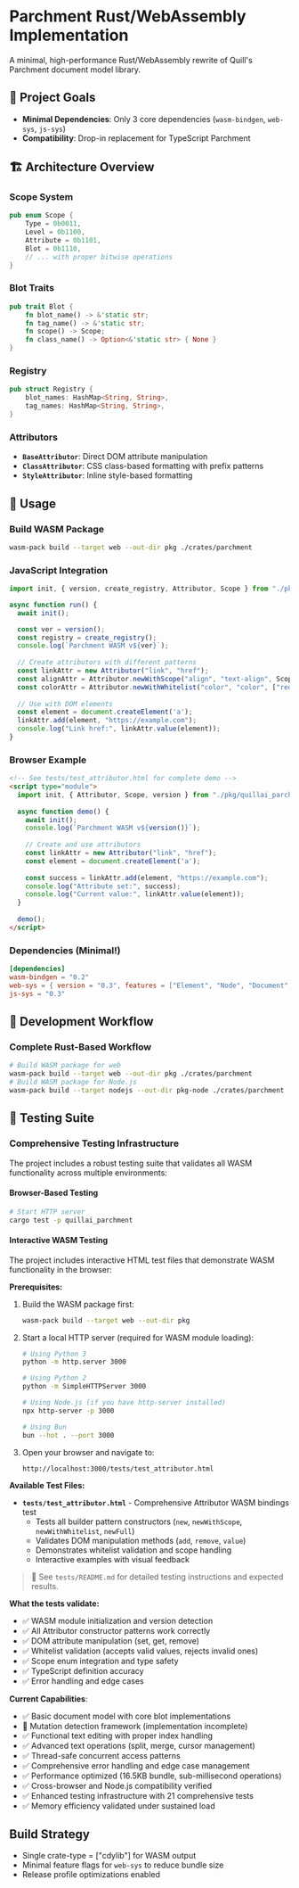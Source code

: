 # Parchment Rust/WebAssembly Implementation

A minimal, high-performance Rust/WebAssembly rewrite of Quill's Parchment document model library.

## 🎯 Project Goals

- **Minimal Dependencies**: Only 3 core dependencies (`wasm-bindgen`, `web-sys`, `js-sys`)
- **Compatibility**: Drop-in replacement for TypeScript Parchment

## 🏗️ Architecture Overview

### Scope System

```rust
pub enum Scope {
    Type = 0b0011,
    Level = 0b1100,
    Attribute = 0b1101,
    Blot = 0b1110,
    // ... with proper bitwise operations
}
```

### Blot Traits

```rust
pub trait Blot {
    fn blot_name() -> &'static str;
    fn tag_name() -> &'static str;
    fn scope() -> Scope;
    fn class_name() -> Option<&'static str> { None }
}
```

### Registry

```rust
pub struct Registry {
    blot_names: HashMap<String, String>,
    tag_names: HashMap<String, String>,
}
```

### Attributors

- **`BaseAttributor`**: Direct DOM attribute manipulation
- **`ClassAttributor`**: CSS class-based formatting with prefix patterns
- **`StyleAttributor`**: Inline style-based formatting

## 🚀 Usage

### Build WASM Package

```bash
wasm-pack build --target web --out-dir pkg ./crates/parchment
```

### JavaScript Integration

```javascript
import init, { version, create_registry, Attributor, Scope } from "./pkg/quillai_parchment.js";

async function run() {
  await init();

  const ver = version();
  const registry = create_registry();
  console.log(`Parchment WASM v${ver}`);
  
  // Create attributors with different patterns
  const linkAttr = new Attributor("link", "href");
  const alignAttr = Attributor.newWithScope("align", "text-align", Scope.Block);
  const colorAttr = Attributor.newWithWhitelist("color", "color", ["red", "blue", "green"]);
  
  // Use with DOM elements
  const element = document.createElement('a');
  linkAttr.add(element, "https://example.com");
  console.log("Link href:", linkAttr.value(element));
}
```

### Browser Example

```html
<!-- See tests/test_attributor.html for complete demo -->
<script type="module">
  import init, { Attributor, Scope, version } from "./pkg/quillai_parchment.js";
  
  async function demo() {
    await init();
    console.log(`Parchment WASM v${version()}`);
    
    // Create and use attributors
    const linkAttr = new Attributor("link", "href");
    const element = document.createElement('a');
    
    const success = linkAttr.add(element, "https://example.com");
    console.log("Attribute set:", success);
    console.log("Current value:", linkAttr.value(element));
  }
  
  demo();
</script>
```

### Dependencies (Minimal!)

```toml
[dependencies]
wasm-bindgen = "0.2"
web-sys = { version = "0.3", features = ["Element", "Node", "Document", ...] }
js-sys = "0.3"
```

## 🔄 Development Workflow

### Complete Rust-Based Workflow

```bash
# Build WASM package for web
wasm-pack build --target web --out-dir pkg ./crates/parchment
# Build WASM package for Node.js
wasm-pack build --target nodejs --out-dir pkg-node ./crates/parchment
```

## 🧪 Testing Suite

### Comprehensive Testing Infrastructure

The project includes a robust testing suite that validates all WASM functionality across multiple environments:

#### Browser-Based Testing

```bash
# Start HTTP server
cargo test -p quillai_parchment
```

#### Interactive WASM Testing

The project includes interactive HTML test files that demonstrate WASM functionality in the browser:

**Prerequisites:**
1. Build the WASM package first:
   ```bash
   wasm-pack build --target web --out-dir pkg
   ```

2. Start a local HTTP server (required for WASM module loading):
   ```bash
   # Using Python 3
   python -m http.server 3000
   
   # Using Python 2
   python -m SimpleHTTPServer 3000
   
   # Using Node.js (if you have http-server installed)
   npx http-server -p 3000
   
   # Using Bun
   bun --hot . --port 3000
   ```

3. Open your browser and navigate to:
   ```
   http://localhost:3000/tests/test_attributor.html
   ```

**Available Test Files:**
- **`tests/test_attributor.html`** - Comprehensive Attributor WASM bindings test
  - Tests all builder pattern constructors (`new`, `newWithScope`, `newWithWhitelist`, `newFull`)
  - Validates DOM manipulation methods (`add`, `remove`, `value`)
  - Demonstrates whitelist validation and scope handling
  - Interactive examples with visual feedback

> 📖 See `tests/README.md` for detailed testing instructions and expected results.

**What the tests validate:**
- ✅ WASM module initialization and version detection
- ✅ All Attributor constructor patterns work correctly
- ✅ DOM attribute manipulation (set, get, remove)
- ✅ Whitelist validation (accepts valid values, rejects invalid ones)
- ✅ Scope enum integration and type safety
- ✅ TypeScript definition accuracy
- ✅ Error handling and edge cases

**Current Capabilities**:

- ✅ Basic document model with core blot implementations
- 🚧 Mutation detection framework (implementation incomplete)
- ✅ Functional text editing with proper index handling
- ✅ Advanced text operations (split, merge, cursor management)
- ✅ Thread-safe concurrent access patterns
- ✅ Comprehensive error handling and edge case management
- ✅ Performance optimized (16.5KB bundle, sub-millisecond operations)
- ✅ Cross-browser and Node.js compatibility verified
- ✅ Enhanced testing infrastructure with 21 comprehensive tests
- ✅ Memory efficiency validated under sustained load

## Build Strategy

- Single crate-type = ["cdylib"] for WASM output
- Minimal feature flags for `web-sys` to reduce bundle size
- Release profile optimizations enabled
